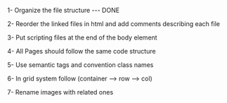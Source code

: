 1- Organize the file structure --- DONE

2- Reorder the linked files in html and add comments describing each file

3- Put scripting files at the end of the body element

4- All Pages should follow the same code structure

5- Use semantic tags and convention class names

6- In grid system follow (container --> row --> col)

<section> 
  <div class = "container"> 
    <div class = "row">
      <div class = "col">
        <!-- content -->
      </div>
    </div>
  </div>
</section>

7- Rename images with related ones
